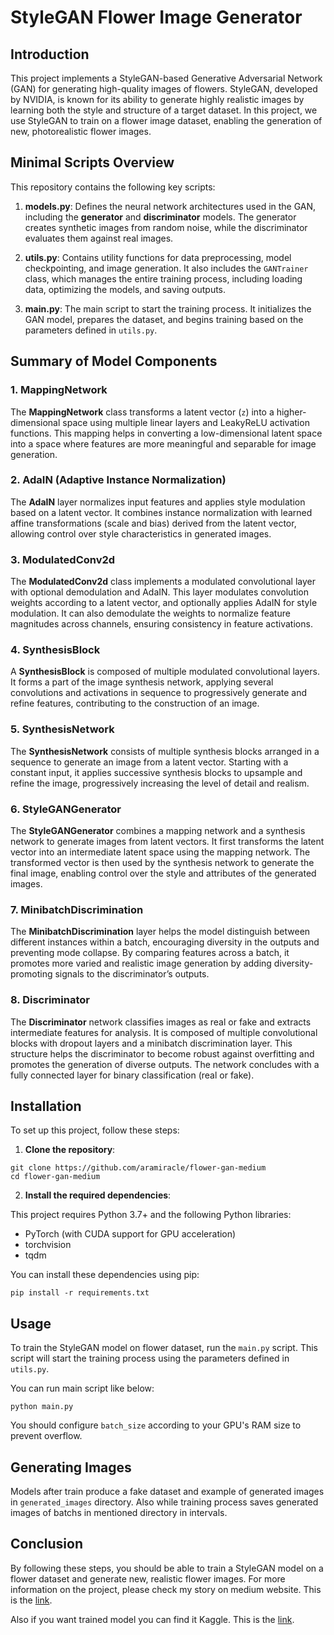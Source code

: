 # StyleGAN Flower Image Generator

## Introduction

This project implements a StyleGAN-based Generative Adversarial Network (GAN) for generating high-quality images of flowers. StyleGAN, developed by NVIDIA, is known for its ability to generate highly realistic images by learning both the style and structure of a target dataset. In this project, we use StyleGAN to train on a flower image dataset, enabling the generation of new, photorealistic flower images.

## Minimal Scripts Overview

This repository contains the following key scripts:

1. **models.py**: Defines the neural network architectures used in the GAN, including the **generator** and **discriminator** models. The generator creates synthetic images from random noise, while the discriminator evaluates them against real images.

2. **utils.py**: Contains utility functions for data preprocessing, model checkpointing, and image generation. It also includes the `GANTrainer` class, which manages the entire training process, including loading data, optimizing the models, and saving outputs.

3. **main.py**: The main script to start the training process. It initializes the GAN model, prepares the dataset, and begins training based on the parameters defined in `utils.py`.

## Summary of Model Components

### 1. MappingNetwork
The **MappingNetwork** class transforms a latent vector (`z`) into a higher-dimensional space using multiple linear layers and LeakyReLU activation functions. This mapping helps in converting a low-dimensional latent space into a space where features are more meaningful and separable for image generation.

### 2. AdaIN (Adaptive Instance Normalization)
The **AdaIN** layer normalizes input features and applies style modulation based on a latent vector. It combines instance normalization with learned affine transformations (scale and bias) derived from the latent vector, allowing control over style characteristics in generated images.

### 3. ModulatedConv2d
The **ModulatedConv2d** class implements a modulated convolutional layer with optional demodulation and AdaIN. This layer modulates convolution weights according to a latent vector, and optionally applies AdaIN for style modulation. It can also demodulate the weights to normalize feature magnitudes across channels, ensuring consistency in feature activations.

### 4. SynthesisBlock
A **SynthesisBlock** is composed of multiple modulated convolutional layers. It forms a part of the image synthesis network, applying several convolutions and activations in sequence to progressively generate and refine features, contributing to the construction of an image.

### 5. SynthesisNetwork
The **SynthesisNetwork** consists of multiple synthesis blocks arranged in a sequence to generate an image from a latent vector. Starting with a constant input, it applies successive synthesis blocks to upsample and refine the image, progressively increasing the level of detail and realism.

### 6. StyleGANGenerator
The **StyleGANGenerator** combines a mapping network and a synthesis network to generate images from latent vectors. It first transforms the latent vector into an intermediate latent space using the mapping network. The transformed vector is then used by the synthesis network to generate the final image, enabling control over the style and attributes of the generated images.

### 7. MinibatchDiscrimination
The **MinibatchDiscrimination** layer helps the model distinguish between different instances within a batch, encouraging diversity in the outputs and preventing mode collapse. By comparing features across a batch, it promotes more varied and realistic image generation by adding diversity-promoting signals to the discriminator’s outputs.

### 8. Discriminator
The **Discriminator** network classifies images as real or fake and extracts intermediate features for analysis. It is composed of multiple convolutional blocks with dropout layers and a minibatch discrimination layer. This structure helps the discriminator to become robust against overfitting and promotes the generation of diverse outputs. The network concludes with a fully connected layer for binary classification (real or fake).

## Installation

To set up this project, follow these steps:

1. **Clone the repository**:

```
git clone https://github.com/aramiracle/flower-gan-medium
cd flower-gan-medium
```
2. **Install the required dependencies**:

This project requires Python 3.7+ and the following Python libraries:

- PyTorch (with CUDA support for GPU acceleration)
- torchvision
- tqdm

You can install these dependencies using pip:

```
pip install -r requirements.txt
```

## Usage

To train the StyleGAN model on flower dataset, run the `main.py` script. This script will start the training process using the parameters defined in `utils.py`.

You can run main script like below:

```
python main.py
```

You should configure `batch_size` according to your GPU's RAM size to prevent overflow.

## Generating Images

Models after train produce a fake dataset and example of generated images in `generated_images` directory. Also while training process saves generated images of batchs in mentioned directory in intervals.

## Conclusion

By following these steps, you should be able to train a StyleGAN model on a flower dataset and generate new, realistic flower images. For more information on the project, please check my story on medium website. This is the [link](https://medium.com/@a.r.amouzad.m/stylegan-for-creating-flower-images-d29ac8391f7e).

Also if you want trained model you can find it Kaggle. This is the [link](https://www.kaggle.com/models/alirezaamouzad/stylegan_flower_128x128).
